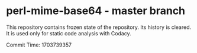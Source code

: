 # perl-mime-base64 - master branch

This repository contains frozen state of the repository.
Its history is cleared. It is used only for static code
analysis with Codacy.

Commit Time: 1703739357